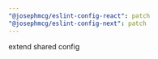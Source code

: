 ```yaml
---
"@josephmcg/eslint-config-react": patch
"@josephmcg/eslint-config-next": patch
---
```


extend shared config
